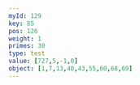 ```yaml
---
myId: 129
key: 85
pos: 126
weight: 1
primes: 30
type: test
value: [727,5,-1,0]
object: [1,7,13,40,43,55,60,68,69]
---
```

